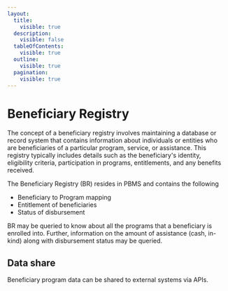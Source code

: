```yaml
---
layout:
  title:
    visible: true
  description:
    visible: false
  tableOfContents:
    visible: true
  outline:
    visible: true
  pagination:
    visible: true
---
```


# Beneficiary Registry

The concept of a beneficiary registry involves maintaining a database or record system that contains information about individuals or entities who are beneficiaries of a particular program, service, or assistance. This registry typically includes details such as the beneficiary's identity, eligibility criteria, participation in programs, entitlements, and any benefits received.

The Beneficiary Registry (BR) resides in PBMS and contains the following&#x20;

* Beneficiary to Program mapping
* Entitlement of beneficiaries
* Status of disbursement

BR may be queried to know about all the programs that a beneficiary is enrolled into.  Further, information on the amount of assistance (cash, in-kind) along with disbursement status may be queried.

## Data share

Beneficiary program data can be shared to external systems via APIs.

